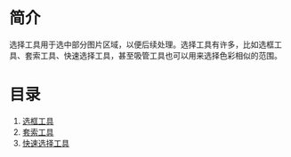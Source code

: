 # 简介
选择工具用于选中部分图片区域，以便后续处理。选择工具有许多，比如选框工具、套索工具、快速选择工具，甚至吸管工具也可以用来选择色彩相似的范围。

# 目录
1. [选框工具](session/select/rectangle.md)
2. [套索工具](session/select/lasso.md)
3. [快速选择工具](session/select/quick.md)